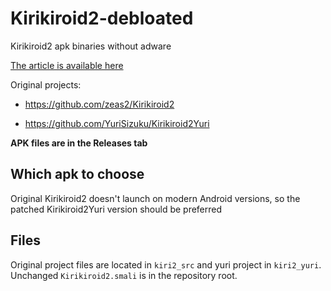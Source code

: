 # Kirikiroid2-debloated
Kirikiroid2 apk binaries without adware

[The article is available here](https://enaix.github.io/decompilation/smali/2024/02/10/patching-kirikiroid2.html)

Original projects:

* https://github.com/zeas2/Kirikiroid2

* https://github.com/YuriSizuku/Kirikiroid2Yuri

**APK files are in the Releases tab**

## Which apk to choose

Original Kirikiroid2 doesn't launch on modern Android versions, so the patched Kirikiroid2Yuri version should be preferred

## Files

Original project files are located in `kiri2_src` and yuri project in `kiri2_yuri`. Unchanged `Kirikiroid2.smali` is in the repository root.

